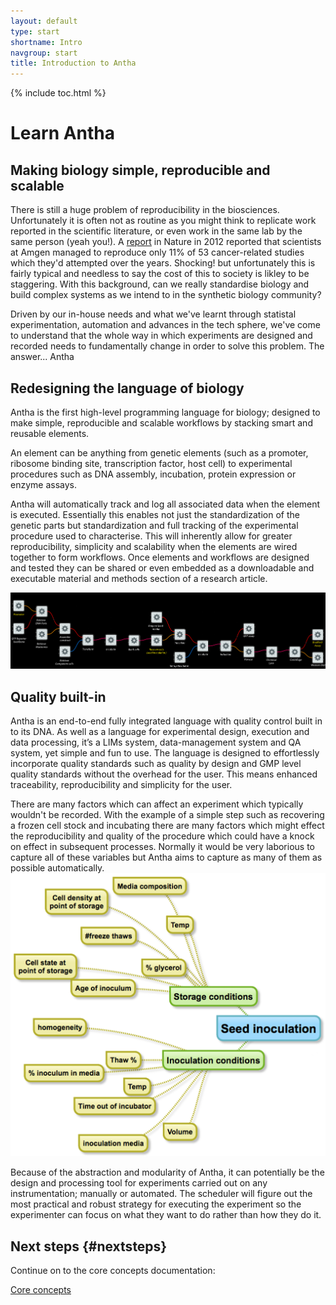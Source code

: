 ```yaml
---
layout: default
type: start
shortname: Intro
navgroup: start
title: Introduction to Antha
---
```


<style>
#download-button {
  background: #4285f4;
  color: #fff;
  font-size: 18px;
  fill: #fff;
}
#download-button:hover {
  background: #2a56c6;
}
#download-button::shadow paper-ripple {
  color: #fff;
}
</style>


{% include toc.html %}

# Learn Antha #

## Making biology simple, reproducible and scalable ##


There is still a huge problem of reproducibility in the biosciences. Unfortunately it is often not as routine as you might think to replicate work reported in the scientific literature, or even work in the same lab by the same person (yeah you!). 
A [report](http://www.nature.com/nbt/journal/v27/n1/full/nbt0109-26.html) in Nature in 2012 reported that scientists at Amgen managed to reproduce only 11% of 53 cancer-related studies which they'd attempted over the years. Shocking! but unfortunately this is fairly typical and needless to say the cost of this to society is likley to be staggering. With this background, can we really standardise biology and build complex systems as we intend to in the synthetic biology community?

Driven by our in-house needs and what we've learnt through statistal experimentation, automation and advances in the tech sphere, we've come to understand that the whole way in which experiments are designed and recorded needs to fundamentally change in order to solve this problem. The answer... Antha

## Redesigning the language of biology ##

Antha is the first high-level programming language for biology; designed to make simple, reproducible and scalable workflows by stacking smart and reusable elements.

An element can be anything from genetic elements (such as a promoter, ribosome binding site, transcription factor, host cell) to experimental procedures such as DNA assembly, incubation, protein expression or enzyme assays. 

Antha will automatically track and log all associated data when the element is executed. Essentially this enables not just the standardization of the genetic parts but standardization and full tracking of the experimental procedure used to characterise. This will inherently allow for greater reproducibility, simplicity and scalability when the elements are wired together to form workflows. Once elements and workflows are designed and tested they can be shared or even embedded as a downloadable and executable material and methods section of a research article.

<img src="/images/antha-workflowfull.png" alt="Launch the designer tool" title="Launch the designer tool">

## Quality built-in ##

Antha is an end-to-end fully integrated language with quality control built in to its DNA. As well as a language for experimental design, execution and data processing, it’s a LIMs system, data-management system and QA system, yet simple and fun to use. The language is designed to effortlessly incorporate quality standards such as quality by design and GMP level quality standards without the overhead for the user. This means enhanced traceability, reproducibility and simplicity for the user.

There are many factors which can affect an experiment which typically wouldn't be recorded. With the example of a simple step such as recovering a frozen cell stock and incubating there are many factors which might effect the reproducibility and quality of the procedure which could have a knock on effect in subsequent processes. Normally it would be very laborious to capture all of these variables but Antha aims to capture as many of them as possible automatically. 
<img src="/images/Antha_seedelement_sourcesofvariability.png">

Because of the abstraction and modularity of Antha, it can potentially be the design and processing tool for experiments carried out on any instrumentation; manually or automated. 
The scheduler will figure out the most practical and robust strategy for executing the experiment so the experimenter can focus on what they want to do rather than how they do it. 

## Next steps {#nextsteps}

Continue on to the core concepts documentation: 

<a href="/docs/index.html">
  <paper-button raised><core-icon icon="arrow-forward" ></core-icon>Core concepts</paper-button>
</a>
